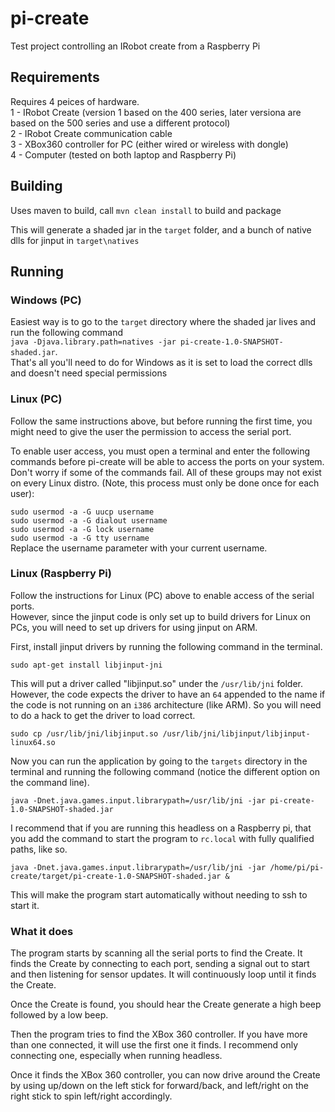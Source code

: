 # pi-create
Test project controlling an IRobot create from a Raspberry Pi

## Requirements
Requires 4 peices of hardware.  
1 - IRobot Create (version 1 based on the 400 series, later versiona are based on the 500 series and use a different protocol)  
2 - IRobot Create communication cable  
3 - XBox360 controller for PC (either wired or wireless with dongle)  
4 - Computer (tested on both laptop and Raspberry Pi)  

## Building

Uses maven to build, call `mvn clean install` to build and package  

This will generate a shaded jar in the `target` folder, and a bunch of native dlls for jinput in `target\natives`  

## Running

### Windows (PC)

Easiest way is to go to the `target` directory where the shaded jar lives and run the following command  
`java -Djava.library.path=natives -jar pi-create-1.0-SNAPSHOT-shaded.jar`.  
That's all you'll need to do for Windows as it is set to load the correct dlls and doesn't need special permissions  

### Linux (PC)

Follow the same instructions above, but before running the first time, you might need to give the user the permission to access the serial port.  

To enable user access, you must open a terminal and enter the following commands before pi-create will be able to access the ports on your system. Don't worry if some of the commands fail. All of these groups may not exist on every Linux distro. (Note, this process must only be done once for each user):  

`sudo usermod -a -G uucp username`  
`sudo usermod -a -G dialout username`  
`sudo usermod -a -G lock username`  
`sudo usermod -a -G tty username`  
Replace the username parameter with your current username.

### Linux (Raspberry Pi)

Follow the instructions for Linux (PC) above to enable access of the serial ports.  
However, since the jinput code is only set up to build drivers for Linux on PCs, you will need to set up drivers for using jinput on ARM.  

First, install jinput drivers by running the following command in the terminal.  

`sudo apt-get install libjinput-jni`  

This will put a driver called "libjinput.so" under the `/usr/lib/jni` folder.  
However, the code expects the driver to have an `64` appended to the name if the code is not running on an `i386` architecture (like ARM).  So you will need to do a hack to get the driver to load correct.  

`sudo cp /usr/lib/jni/libjinput.so /usr/lib/jni/libjinput/libjinput-linux64.so`  

Now you can run the application by going to the `targets` directory in the terminal and running the following command (notice the different option on the command line).  

`java -Dnet.java.games.input.librarypath=/usr/lib/jni -jar pi-create-1.0-SNAPSHOT-shaded.jar`  

I recommend that if you are running this headless on a Raspberry pi, that you add the command to start the program to `rc.local` with fully qualified paths, like so.  

`java -Dnet.java.games.input.librarypath=/usr/lib/jni -jar /home/pi/pi-create/target/pi-create-1.0-SNAPSHOT-shaded.jar &`  

This will make the program start automatically without needing to ssh to start it.  

### What it does

The program starts by scanning all the serial ports to find the Create.  It finds the Create by connecting to each port, sending a signal out to start and then listening for sensor updates.  It will continuously loop until it finds the Create.

Once the Create is found, you should hear the Create generate a high beep followed by a low beep.

Then the program tries to find the XBox 360 controller. If you have more than one connected, it will use the first one it finds.  I recommend only connecting one, especially when running headless.

Once it finds the XBox 360 controller, you can now drive around the Create by using up/down on the left stick for forward/back, and left/right on the right stick to spin left/right accordingly.


